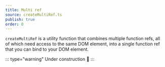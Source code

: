 ```yaml
---
title: Multi ref
source: createMultiRef.ts
publish: true
order: 0
---
```


`createMultiRef` is a utility function that combines multiple function refs, all of which need access to the same DOM element, into a single function ref that you can bind to your DOM element.

::: type="warning"
Under construction 🚧
:::
